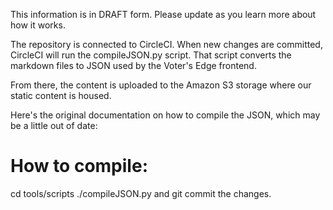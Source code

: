 This information is in DRAFT form.  Please update as you learn more about how it works.

The repository is connected to CircleCI.  When new changes are committed, CircleCI will run the compileJSON.py script.  That script converts the markdown files to JSON used by the Voter's Edge frontend.

From there, the content is uploaded to the Amazon S3 storage where our static content is housed.

Here's the original documentation on how to compile the JSON, which may be a little out of date:

# How to compile:
cd tools/scripts
./compileJSON.py
and git commit the changes.
